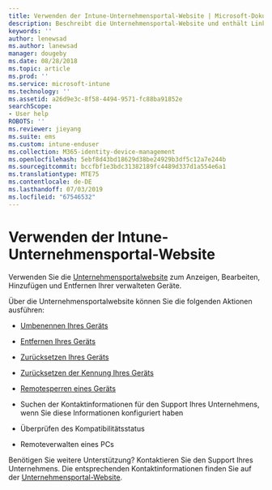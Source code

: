 ```yaml
---
title: Verwenden der Intune-Unternehmensportal-Website | Microsoft-Dokumentation
description: Beschreibt die Unternehmensportal-Website und enthält Links zu Schritten für Aufgaben, die Endbenutzer auf der Website ausführen können.
keywords: ''
author: lenewsad
ms.author: lanewsad
manager: dougeby
ms.date: 08/28/2018
ms.topic: article
ms.prod: ''
ms.service: microsoft-intune
ms.technology: ''
ms.assetid: a26d9e3c-8f58-4494-9571-fc88ba91852e
searchScope:
- User help
ROBOTS: ''
ms.reviewer: jieyang
ms.suite: ems
ms.custom: intune-enduser
ms.collection: M365-identity-device-management
ms.openlocfilehash: 5ebf8d43bd18629d38be24929b3df5c12a7e244b
ms.sourcegitcommit: bccfbf1e3bdc31382189fc4489d337d1a554e6a1
ms.translationtype: MTE75
ms.contentlocale: de-DE
ms.lasthandoff: 07/03/2019
ms.locfileid: "67546532"
---
```

# <a name="using-the-intune-company-portal-website"></a>Verwenden der Intune-Unternehmensportal-Website
Verwenden Sie die [Unternehmensportalwebsite](https://portal.manage.microsoft.com) zum Anzeigen, Bearbeiten, Hinzufügen und Entfernen Ihrer verwalteten Geräte.

Über die Unternehmensportalwebsite können Sie die folgenden Aktionen ausführen:

- [Umbenennen Ihres Geräts](rename-your-device-cpwebsite.md)

- [Entfernen Ihres Geräts](remove-your-device-cpwebsite.md)

- [Zurücksetzen Ihres Geräts](reset-erase-your-device-cpwebsite.md)

- [Zurücksetzen der Kennung Ihres Geräts](reset-your-passcode-cpwebsite.md)

- [Remotesperren eines Geräts](remote-lock-your-device-cpwebsite.md)

- Suchen der Kontaktinformationen für den Support Ihres Unternehmens, wenn Sie diese Informationen konfiguriert haben

- Überprüfen des Kompatibilitätsstatus

- Remoteverwalten eines PCs

Benötigen Sie weitere Unterstützung? Kontaktieren Sie den Support Ihres Unternehmens. Die entsprechenden Kontaktinformationen finden Sie auf der [Unternehmensportal-Website](https://go.microsoft.com/fwlink/?linkid=2010980).
